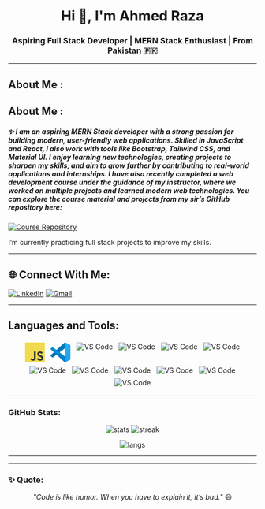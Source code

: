 <h1 align="center">Hi 👋, I'm Ahmed Raza</h1>
<h3 align="center">  Aspiring Full Stack Developer | MERN Stack Enthusiast | From Pakistan 🇵🇰</h3>

---

## About Me :

 ## About Me :

<h5>
✨ I am an aspiring MERN Stack developer with a strong passion for building modern, user-friendly web applications. Skilled in JavaScript and React, I also work with tools like Bootstrap, Tailwind CSS, and Material UI. I enjoy learning new technologies, creating projects to sharpen my skills, and aim to grow further by contributing to real-world applications and internships. I have also recently completed a web development course under the guidance of my instructor, where we worked on multiple projects and learned modern web technologies. You can explore the course material and projects from my sir’s GitHub repository here:  
</h5>

<a href="https://github.com/Ashrib/SMIT-Web_App-batch-12-malir-6-to-8--" target="_blank">
  <img src="https://img.shields.io/badge/Course%20Repository-181717?style=for-the-badge&logo=github&logoColor=white" alt="Course Repository"/>
</a>


<p> I’m currently practicing full stack projects to improve my skills.</p> 

---

## 🌐 Connect With Me:
<p align="left">
<a href="https://www.linkedin.com/in/raza-qureshi-87a23a374/" target="_blank"><img src="https://img.shields.io/badge/LinkedIn-%230077B5.svg?logo=linkedin&logoColor=white" alt="LinkedIn"/></a>
<a href="mailto:rq098123@gmail.com" target="_blank">
  <img src="https://img.shields.io/badge/Gmail-D14836?logo=gmail&logoColor=white" alt="Gmail"/>
</a>
</p>

---


##  Languages and Tools:
<p align="center">

<img src="https://raw.githubusercontent.com/github/explore/80688e429a7d4ef2fca1e82350fe8e3517d3494d/topics/javascript/javascript.png" alt="Javascript" height="40" style="vertical-align:top; margin:4px" title="javascript">
<img src="https://raw.githubusercontent.com/github/explore/80688e429a7d4ef2fca1e82350fe8e3517d3494d/topics/visual-studio-code/visual-studio-code.png" alt="VS Code" height="40" style="vertical-align:top; margin:4px" title="VS Code"/>
<img src="https://img.icons8.com/office/512/react.png" alt="VS Code" height="40" style="vertical-align:top; margin:4px" title="React.js">
<img src="https://img.icons8.com/color/2x/nodejs.png" alt="VS Code" height="40" style="vertical-align:top; margin:4px" title="Nodejs">
<img src="https://img.icons8.com/color/2x/nextjs.png" alt="VS Code" height="40" style="vertical-align:top; margin:4px" title="Nextjs">
<img src="https://img.icons8.com/color/2x/mongodb.png" alt="VS Code" height="40" style="vertical-align:top; margin:4px" title="mongoDB">
<img src="https://img.icons8.com/color/2x/material-ui.png" alt="VS Code" height="40" style="vertical-align:top; margin:4px" title="Material-Ui">
<img src="https://img.icons8.com/color/2x/bootstrap.png" alt="VS Code" height="40" style="vertical-align:top; margin:4px" title="Bootstrap">
<img src="https://img.icons8.com/stickers/2x/css3.png" alt="VS Code" height="40" style="vertical-align:top; margin:4px" title="CSS">
<img src="https://img.icons8.com/color/2x/react-native.png" alt="VS Code" height="40" style="vertical-align:top; margin:4px" title="react-native">
<img src="https://img.icons8.com/color/2x/firebase.png" alt="VS Code" height="40" style="vertical-align:top; margin:4px" title="Firebase">
<img src="https://www.vectorlogo.zone/logos/getpostman/getpostman-icon.svg" alt="VS Code" height="40" style="vertical-align:top; margin:4px" title="Postman">



</p>


---

###  GitHub Stats:
<p align="center">
<img src="https://github-readme-stats.vercel.app/api?username=RazaQureshi-07&show_icons=true&theme=tokyonight" alt="stats" height="180"/>
<img src="https://streak-stats.demolab.com?user=RazaQureshi-07&theme=tokyonight" alt="streak" height="180"/>
</p>

<p align="center">
<img src="https://github-readme-stats.vercel.app/api/top-langs/?username=RazaQureshi-07&layout=compact&theme=tokyonight" alt="langs" />
</p>

---
<!---
###  Projects:
-  [E-commerce App](https://github.com/RazaQureshi-07/E-commerce-App) — Full Stack MERN project with authentication  
-  [Todo App](https://github.com/RazaQureshi-07/Todo-App) — CRUD with React + Firebase  
-  [Apple Clone](https://github.com/RazaQureshi-07/Apple-Clone) — Responsive website using HTML, CSS, Bootstrap
--->
---

### ✨ Quote:
<p align="center">
  <i>"Code is like humor. When you have to explain it, it’s bad."</i> 😄
</p>


<!--
**RazaQureshi-07/RazaQureshi-07** is a ✨ _special_ ✨ repository because its `README.md` (this file) appears on your GitHub profile.

Here are some ideas to get you started:

- 🔭 I’m currently working on ...
- 🌱 I’m currently learning ...
- 👯 I’m looking to collaborate on ...
- 🤔 I’m looking for help with ...
- 💬 Ask me about ...
- 📫 How to reach me: ...
- 😄 Pronouns: ...
- ⚡ Fun fact: ...
-->

